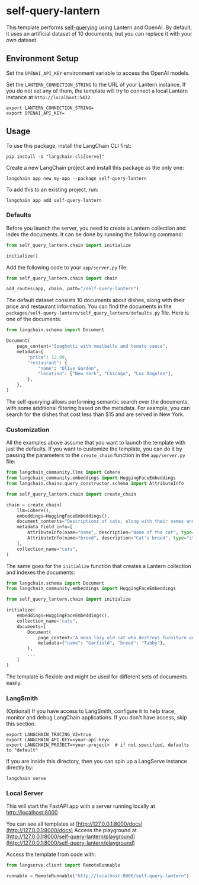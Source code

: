 
# self-query-lantern

This template performs [self-querying](https://python.langchain.com/docs/modules/data_connection/retrievers/self_query/) 
using Lantern and OpenAI. By default, it uses an artificial dataset of 10 documents, but you can replace it with your own dataset.

## Environment Setup

Set the `OPENAI_API_KEY` environment variable to access the OpenAI models.

Set the `LANTERN_CONNECTION_STRING` to the URL of your Lantern instance. If you do not set any of them,
the template will try to connect a local Lantern instance at `http://localhost:5432`.

```shell
export LANTERN_CONNECTION_STRING=
export OPENAI_API_KEY=
```

## Usage

To use this package, install the LangChain CLI first:

```shell
pip install -U "langchain-cli[serve]"
```

Create a new LangChain project and install this package as the only one:

```shell
langchain app new my-app --package self-query-lantern
```

To add this to an existing project, run:

```shell
langchain app add self-query-lantern
```

### Defaults

Before you launch the server, you need to create a Lantern collection and index the documents.
It can be done by running the following command:

```python
from self_query_lantern.chain import initialize

initialize()
```

Add the following code to your `app/server.py` file:

```python
from self_query_lantern.chain import chain

add_routes(app, chain, path="/self-query-lantern")
```

The default dataset consists 10 documents about dishes, along with their price and restaurant information.
You can find the documents in the `packages/self-query-lantern/self_query_lantern/defaults.py` file.
Here is one of the documents:

```python
from langchain.schema import Document

Document(
    page_content="Spaghetti with meatballs and tomato sauce",
    metadata={
        "price": 12.99,
        "restaurant": {
            "name": "Olive Garden",
            "location": ["New York", "Chicago", "Los Angeles"],
        },
    },
)
```

The self-querying allows performing semantic search over the documents, with some additional filtering
based on the metadata. For example, you can search for the dishes that cost less than $15 and are served in New York.

### Customization

All the examples above assume that you want to launch the template with just the defaults.
If you want to customize the template, you can do it by passing the parameters to the `create_chain` function
in the `app/server.py` file:

```python
from langchain_community.llms import Cohere
from langchain_community.embeddings import HuggingFaceEmbeddings
from langchain.chains.query_constructor.schema import AttributeInfo

from self_query_lantern.chain import create_chain

chain = create_chain(
    llm=Cohere(),
    embeddings=HuggingFaceEmbeddings(),
    document_contents="Descriptions of cats, along with their names and breeds.",
    metadata_field_info=[
        AttributeInfo(name="name", description="Name of the cat", type="string"),
        AttributeInfo(name="breed", description="Cat's breed", type="string"),
    ],
    collection_name="cats",
)
```

The same goes for the `initialize` function that creates a Lantern collection and indexes the documents:

```python
from langchain.schema import Document
from langchain_community.embeddings import HuggingFaceEmbeddings

from self_query_lantern.chain import initialize

initialize(
    embeddings=HuggingFaceEmbeddings(),
    collection_name="cats",
    documents=[
        Document(
            page_content="A mean lazy old cat who destroys furniture and eats lasagna",
            metadata={"name": "Garfield", "breed": "Tabby"},
        ),
        ...
    ]
)
```

The template is flexible and might be used for different sets of documents easily.

### LangSmith

(Optional) If you have access to LangSmith, configure it to help trace, monitor and debug LangChain applications. If you don't have access, skip this section.

```shell
export LANGCHAIN_TRACING_V2=true
export LANGCHAIN_API_KEY=<your-api-key>
export LANGCHAIN_PROJECT=<your-project>  # if not specified, defaults to "default"
```

If you are inside this directory, then you can spin up a LangServe instance directly by:

```shell
langchain serve
```

### Local Server

This will start the FastAPI app with a server running locally at 
[http://localhost:8000](http://localhost:8000)

You can see all templates at [http://127.0.0.1:8000/docs](http://127.0.0.1:8000/docs)
Access the playground at [http://127.0.0.1:8000/self-query-lantern/playground](http://127.0.0.1:8000/self-query-lantern/playground)

Access the template from code with:

```python
from langserve.client import RemoteRunnable

runnable = RemoteRunnable("http://localhost:8000/self-query-lantern")
```
